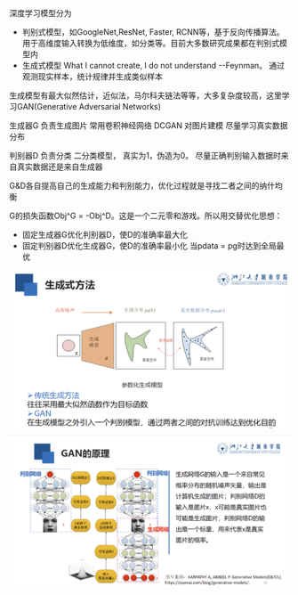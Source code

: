 深度学习模型分为
- 判别式模型，如GoogleNet,ResNet, Faster, RCNN等，基于反向传播算法。用于高维度输入转换为低维度，如分类等。目前大多数研究成果都在判别式模型内
- 生成式模型 What I cannot create, I do not understand --Feynman。 通过观测现实样本，统计规律并生成类似样本

生成模型有最大似然估计，近似法，马尔科夫链法等等，大多复杂度较高，这里学习GAN(Generative Adversarial Networks)

生成器G 负责生成图片
常用卷积神经网络 DCGAN 对图片建模
尽量学习真实数据分布

判别器D 负责分类
二分类模型， 真实为1，伪造为0。
尽量正确判别输入数据时来自真实数据还是来自生成器

G&D各自提高自己的生成能力和判别能力，优化过程就是寻找二者之间的纳什均衡

G的损失函数Obj^G = -Obj^D。这是一个二元零和游戏。所以用交替优化思想：
- 固定生成器G优化判别器D，使D的准确率最大化
- 固定判别器D优化生成器G，使D的准确率最小化
当pdata = pg时达到全局最优

![生成式方法](生成式方法.PNG)
![原理](GAN原理.PNG)